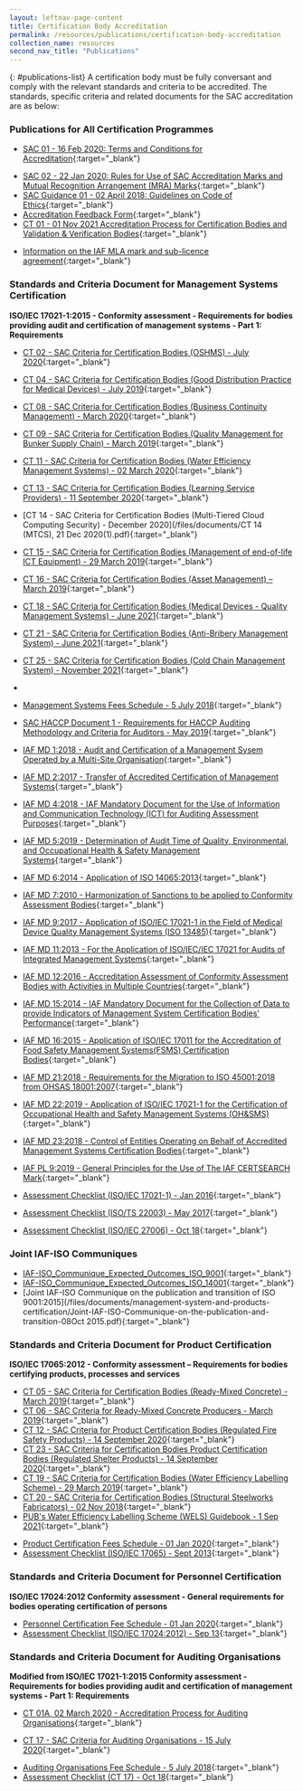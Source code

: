 ```yaml
---
layout: leftnav-page-content
title: Certification Body Accreditation
permalink: /resources/publications/certification-body-accreditation
collection_name: resources
second_nav_title: "Publications"
---
```


{: #publications-list}
A certification body must be fully conversant and comply with the relevant standards and criteria to be accredited. The standards, specific criteria and related documents for the SAC accreditation are as below:

### Publications for All Certification Programmes

<!-- NOTE: changes to Management Systems Fees Schedule Fees Schedule must also be updated in 'Services -> Apply for Accreditation' -->
* [SAC 01 - 16 Feb 2020: Terms and Conditions for Accreditation](/files/documents/laboratory-accreditation/SAC-01-16Feb2020.pdf){:target="_blank"}
<!-- NOTE: changes to SAC 02 must also be updated in 'Resources -> How to use SAC / ILAC / IAF Marks' -->
* [SAC 02 - 22 Jan 2020: Rules for Use of SAC Accreditation Marks and Mutual Recognition Arrangement (MRA) Marks](/files/documents/laboratory-accreditation/SAC-02-22-Jan-20.pdf){:target="_blank"}
* [SAC Guidance 01 - 02 April 2018: Guidelines on Code of Ethics](/files/documents/SAC-Guidance-01-Guidelines-on-Code-of-Ethics-(02-April-2018).pdf){:target="_blank"}
* [Accreditation Feedback Form](/files/documents/SACFM10-AC-feedback-form-15-Jul-19.doc){:target="_blank"}
* [CT 01 - 01 Nov 2021 Accreditation Process for Certification Bodies and Validation & Verification Bodies](/files/documents/CT-01-01-Nov-2021.pdf){:target="_blank"}
<!-- NOTE: changes to 'Information on the IAF MLA mark' must also be updated in 'Resources -> How to use SAC / ILAC / IAF Marks' -->
* [Information on the IAF MLA mark and sub-licence agreement](/files/documents/management-system-and-products-certification/IAF-ML2-(2016-Issue-3).pdf){:target="_blank"}

### Standards and Criteria Document for Management Systems Certification
**ISO/IEC 17021-1:2015 - Conformity assessment - Requirements for bodies providing audit and certification of management systems - Part 1: Requirements**

* [CT 02 - SAC Criteria for Certification Bodies (OSHMS) - July 2020](/files/documents/management-system-and-products-certification/CT-02-15-Jul-2020-SAC-Criteria-for-OHSMS.pdf){:target="_blank"}
* [CT 04 - SAC Criteria for Certification Bodies (Good Distribution Practice for Medical Devices) - July 2019](/files/documents/management-system-and-products-certification/CT-04-(17-July-2019).pdf){:target="_blank"}
* [CT 08 - SAC Criteria for Certification Bodies (Business Continuity Management) - March 2020](/files/documents/management-system-and-products-certification/CT-08-02-March-2020-(BCM).pdf){:target="_blank"}
* [CT 09 - SAC Criteria for Certification Bodies (Quality Management for Bunker Supply Chain) - March 2019](/files/documents/management-system-and-products-certification/CT-09-(29-March-2019).pdf){:target="_blank"}
* [CT 11 - SAC Criteria for Certification Bodies (Water Efficiency Management Systems) - 02 March 2020](/files/documents/management-system-and-products-certification/CT-11-02-March-2020-(WEMS).pdf){:target="_blank"}
* [CT 13 - SAC Criteria for Certification Bodies (Learning Service Providers)  - 11 September  2020](/files/documents/management-system-and-products-certification/CT-13-11-September-2020.pdf){:target="_blank"}
* [CT 14 - SAC Criteria for Certification Bodies (Multi-Tiered Cloud Computing Security) - December 2020](/files/documents/CT 14 (MTCS), 21 Dec 2020(1).pdf){:target="_blank"}
* [CT 15 - SAC Criteria for Certification Bodies (Management of end-of-life ICT Equipment) - 29 March 2019](/files/documents/management-system-and-products-certification/CT-15-(29-March-2019).pdf){:target="_blank"}
* [CT 16 - SAC Criteria for Certification Bodies (Asset Management) – March 2019](/files/documents/management-system-and-products-certification/CT-16-(29-March-2019).pdf){:target="_blank"}
* [CT 18 - SAC Criteria for Certification Bodies (Medical Devices - Quality Management Systems) - June 2021](/files/documents/CT-18-01-June-2021.pdf){:target="_blank"} 
* [CT 21 - SAC Criteria for Certification Bodies (Anti-Bribery Management System) - June 2021](/files/documents/CT-21-01-June-2021.pdf){:target="_blank"}
* [CT 25 - SAC Criteria for Certification Bodies (Cold Chain Management System) - November 2021](/files/documents/CT-25-16-Nov-2021.pdf){:target="_blank"} 
* <!-- NOTE: changes to Management Systems Fees Schedule Fees Schedule must also be updated in 'Services -> Apply for Accreditation' -->

* [Management Systems Fees Schedule - 5 July 2018](/files/documents/management-system-and-products-certification/MS-Fees-Schedule-(MSDOC04)-5-July-2018.pdf){:target="_blank"}
* [SAC HACCP Document 1 - Requirements for HACCP Auditing Methodology and Criteria for Auditors - May 2019](/files/documents/management-system-and-products-certification/SAC-HACCP-Doc-1_28-May-2019.pdf){:target="_blank"}
* [IAF MD 1:2018 - Audit and Certification of a Management Sysem Operated by a Multi-Site Organisation](/files/documents/management-system-and-products-certification/MD-1-Issue-2-Jan-2018-Pub-29-01-2018.pdf){:target="_blank"}
* [IAF MD 2:2017 - Transfer of Accredited Certification of Management Systems](/files/documents/management-system-and-products-certification/IAF-MD2-2017.pdf){:target="_blank"}
* [IAF MD 4:2018 - IAF Mandatory Document for the Use of Information and Communication Technology (ICT) for Auditing Assessment Purposes](/files/documents/management-system-and-products-certification/IAF-MD4-Issue-2-03072018.pdf){:target="_blank"}
* [IAF MD 5:2019 - Determination of Audit Time of Quality, Environmental, and Occupational Health & Safety Management Systems](/files/documents/IAF-MD5-Issue-4-Version-2-11112019.pdf){:target="_blank"}
* [IAF MD 6:2014 - Application of ISO 14065:2013](/files/documents/management-system-and-products-certification/IAF-MD6-2014-Issue-2-Publication-23-03-2014.pdf){:target="_blank"}
* [IAF MD 7:2010 - Harmonization of Sanctions to be applied to Conformity Assessment Bodies](/files/documents/management-system-and-products-certification/IAF-MD7-2010.pdf){:target="_blank"}
* [IAF MD 9:2017 - Application of ISO/IEC 17021-1 in the Field of Medical Device Quality Management Systems (ISO 13485)](/files/documents/management-system-and-products-certification/IAF-MD9-(2017).pdf){:target="_blank"}
* [IAF MD 11:2013 - For the Application of ISO/IEC/IEC 17021 for Audits of Integrated Management Systems](/files/documents/management-system-and-products-certification/IAF-MD-11-v3.pdf){:target="_blank"}
* [IAF MD 12:2016 - Accreditation Assessment of Conformity Assessment Bodies with Activities in Multiple Countries](/files/documents/management-system-and-products-certification/IAF-MD-12.pdf){:target="_blank"}
* [IAF MD 15:2014 - IAF Mandatory Document for the Collection of Data to provide Indicators of Management System Certification Bodies' Performance](/files/documents/management-system-and-products-certification/IAF-MD-15.pdf){:target="_blank"}
* [IAF MD 16:2015 - Application of ISO/IEC 17011 for the Accreditation of Food Safety Management Systems(FSMS) Certification Bodies](/files/documents/management-system-and-products-certification/IAF-MD-16.pdf){:target="_blank"}
* [IAF MD 21:2018 - Requirements for the Migration to ISO 45001:2018 from OHSAS 18001:2007](/files/documents/management-system-and-products-certification/IAF-MD21-(Migration-to-ISO45001-2018).pdf){:target="_blank"}
* [IAF MD 22:2019 -  Application of ISO/IEC 17021-1 for the Certification of Occupational Health and Safety Management Systems (OH&SMS)](/files/documents/management-system-and-products-certification/IAF-MD22-Issue-2-07052019.pdf){:target="_blank"}
* [IAF MD 23:2018 - Control of Entities Operating on Behalf of Accredited Management Systems Certification Bodies](/files/documents/management-system-and-products-certification/IAF-MD23-Control-of-Entities-08052018.pdf){:target="_blank"}
* [IAF PL 9:2019 - General Principles for the Use of The IAF CERTSEARCH Mark](/files/documents/IAF-PL9-Issue-1-14112019.pdf){:target="_blank"}
* [Assessment Checklist (ISO/IEC 17021-1) - Jan 2016](/files/documents/management-system-and-products-certification/17021-1-checklist-Jan-16.doc){:target="_blank"}
* [Assessment Checklist (ISO/TS 22003) - May 2017](/files/documents/management-system-and-products-certification/MPFM25C-FSMS-checklist-(May-17).doc){:target="_blank"}
* [Assessment Checklist (ISO/IEC 27006) - Oct 18](/files/documents/management-system-and-products-certification/Assessment-Checklist-(ISOIEC-27006)-10-Oct-18.doc){:target="_blank"}

### Joint IAF-ISO Communiques 
* [IAF-ISO_Communique_Expected_Outcomes_ISO_9001](/files/documents/management-system-and-products-certification/IAF-ISO_Communique_Expected_Outcomes_ISO_9001.pdf){:target="_blank"}
* [IAF-ISO_Communique_Expected_Outcomes_ISO_14001](/files/documents/management-system-and-products-certification/IAF-ISO_Communique_Expected_Outcomes_ISO_14001.pdf){:target="_blank"}
* [Joint IAF-ISO Communique on the publication and transition of ISO 9001:2015](/files/documents/management-system-and-products-certification/Joint-IAF-ISO-Communique-on-the-publication-and-transition-08Oct 2015.pdf){:target="_blank"}

### Standards and Criteria Document for Product Certification
**ISO/IEC 17065:2012 - Conformity assessment – Requirements for bodies certifying products, processes and services**

* [CT 05 - SAC Criteria for Certification Bodies (Ready-Mixed Concrete) - March 2019](/files/documents/management-system-and-products-certification/CT-05-(29-March-2019).pdf){:target="_blank"}
* [CT 06 - SAC Criteria for Ready-Mixed Concrete Producers - March 2019](/files/documents/management-system-and-products-certification/CT-06-(29-March-2019).pdf){:target="_blank"}
* [CT 12 - SAC Criteria for Product Certification Bodies (Regulated Fire Safety Products) - 14 September 2020](/files/documents/management-system-and-products-certification/CT-12-14-September-2020.pdf){:target="_blank"}
* [CT 23 - SAC Criteria for Certification Bodies Product Certification Bodies (Regulated Shelter Products) - 14 September 2020](/files/documents/management-system-and-products-certification/CT-23-14-September-2020.pdf){:target="_blank"}
* [CT 19 - SAC Criteria for Certification Bodies (Water Efficiency Labelling Scheme) - 29 March 2019](/files/documents/management-system-and-products-certification/CT-19-(29-March-2019).pdf){:target="_blank"}
* [CT 20 - SAC Criteria for Certification Bodies (Structural Steelworks Fabricators) - 02 Nov 2018](/files/documents/management-system-and-products-certification/CT-20-(2-Nov-18).pdf){:target="_blank"}
* [PUB's Water Efficiency Labelling Scheme (WELS) Guidebook - 1 Sep 2021](/files/documents/WELS-Guidebook-1-Sep-2021.pdf){:target="_blank"}
<!-- NOTE: changes to Product Certification Fees Schedule must also be updated in 'Services -> Apply for Accreditation' -->
* [Product Certification Fees Schedule - 01 Jan 2020](/files/documents/management-system-and-products-certification/Pdt-Fees-Schedule-(PDOC04)-1-Jan-2020.pdf){:target="_blank"}
* [Assessment Checklist (ISO/IEC 17065) - Sept 2013](/files/documents/management-system-and-products-certification/17065-checklist-Sep-13.docx){:target="_blank"}

### Standards and Criteria Document for Personnel Certification
**ISO/IEC 17024:2012 Conformity assessment - General requirements for bodies operating certification of persons**

<!-- NOTE: changes to Personnel Certification Fee Schedule must also be updated in 'Services -> Apply for Accreditation' -->
* [Personnel Certification Fee Schedule - 01 Jan 2020](/files/documents/management-system-and-products-certification/PC-Fees-Schedule-(PCDOC04)-1-Jan-2020.pdf){:target="_blank"}
* [Assessment Checklist (ISO/IEC 17024:2012) - Sep 13](/files/documents/management-system-and-products-certification/17024-checklist-Sep-13.docx){:target="_blank"}

### Standards and Criteria Document for Auditing Organisations
**Modified from ISO/IEC 17021-1:2015 Conformity assessment - Requirements for bodies providing audit and certification of management systems - Part 1: Requirements**

<!-- NOTE: changes to CT 01A document links must also be updated in 'Services -> Auditing Organisations (Accreditation Services)' -->
* [CT 01A, 02 March 2020 - Accreditation Process for Auditing Organisations](/files/documents/management-system-and-products-certification/CT-01A-02-March-2020-(AO)-v3.pdf){:target="_blank"}
<!-- NOTE: changes to CT 17 document links must also be updated in 'Services -> Auditing Organisations (Accreditation Services)' -->
* [CT 17 - SAC Criteria for Auditing Organisations - 15 July 2020](/files/documents/management-system-and-products-certification/CT-17-15-Jul-2020-Approved.pdf){:target="_blank"} 
<!-- NOTE: changes to Auditing Organisations Fee Schedule must also be updated in 'Services -> Apply for Accreditation' -->
* [Auditing Organisations Fee Schedule - 5 July 2018](/files/documents/management-system-and-products-certification/AO-Fees-Schedule-(AODOC04)-5-July-2018.pdf){:target="_blank"}
* [Assessment Checklist (CT 17) - Oct 18](/files/documents/management-system-and-products-certification/Assessment-Checklist-(CT-17)-01-October-2018.docx){:target="_blank"}

